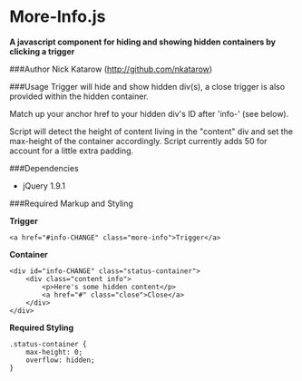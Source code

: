 More-Info.js
===============
**A javascript component for hiding and showing hidden containers by clicking a trigger**

###Author
Nick Katarow (<http://github.com/nkatarow>)

###Usage
Trigger will hide and show hidden div(s), a close trigger is also provided within the hidden container.  

Match up your anchor href to your hidden div's ID after 'info-' (see below). 

Script will detect the height of content living in the "content" div and set the max-height of the container accordingly. Script currently adds 50 for account for a little extra padding.

###Dependencies
- jQuery 1.9.1

###Required Markup and Styling

**Trigger**

	<a href="#info-CHANGE" class="more-info">Trigger</a>

**Container**

	<div id="info-CHANGE" class="status-container">
		<div class="content info">
			<p>Here's some hidden content</p>
			<a href="#" class="close">Close</a>
		</div>
	</div>

**Required Styling**

	.status-container {
    	max-height: 0;
    	overflow: hidden;
	}